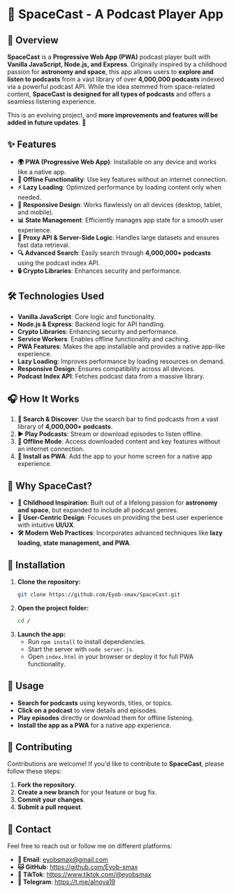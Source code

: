 # 🚀 SpaceCast - A Podcast Player App

## 🌌 Overview

**SpaceCast** is a **Progressive Web App (PWA)** podcast player built with **Vanilla JavaScript, Node.js, and Express**. Originally inspired by a childhood passion for **astronomy and space**, this app allows users to **explore and listen to podcasts** from a vast library of over **4,000,000 podcasts** indexed via a powerful podcast API. While the idea stemmed from space-related content, **SpaceCast is designed for all types of podcasts** and offers a seamless listening experience.

This is an evolving project, and **more improvements and features will be added in future updates**. 🚧

## ✨ Features

- **🌍 PWA (Progressive Web App)**: Installable on any device and works like a native app.
- **📶 Offline Functionality**: Use key features without an internet connection.
- **⚡ Lazy Loading**: Optimized performance by loading content only when needed.
- **📱 Responsive Design**: Works flawlessly on all devices (desktop, tablet, and mobile).
- **📊 State Management**: Efficiently manages app state for a smooth user experience.
- **🔗 Proxy API & Server-Side Logic**: Handles large datasets and ensures fast data retrieval.
- **🔍 Advanced Search**: Easily search through **4,000,000+ podcasts** using the podcast index API.
- **🔒 Crypto Libraries**: Enhances security and performance.

## 🛠️ Technologies Used

- **Vanilla JavaScript**: Core logic and functionality.
- **Node.js & Express**: Backend logic for API handling.
- **Crypto Libraries**: Enhancing security and performance.
- **Service Workers**: Enables offline functionality and caching.
- **PWA Features**: Makes the app installable and provides a native app-like experience.
- **Lazy Loading**: Improves performance by loading resources on demand.
- **Responsive Design**: Ensures compatibility across all devices.
- **Podcast Index API**: Fetches podcast data from a massive library.

## 🎧 How It Works 

1. **🔎 Search & Discover**: Use the search bar to find podcasts from a vast library of **4,000,000+ podcasts**.
2. **▶️ Play Podcasts**: Stream or download episodes to listen offline.
3. **📴 Offline Mode**: Access downloaded content and key features without an internet connection.
4. **📲 Install as PWA**: Add the app to your home screen for a native app experience.

## 🌠 Why SpaceCast?

- **🚀 Childhood Inspiration**: Built out of a lifelong passion for **astronomy and space**, but expanded to include all podcast genres.
- **🎨 User-Centric Design**: Focuses on providing the best user experience with intuitive **UI/UX**.
- **🛠️ Modern Web Practices**: Incorporates advanced techniques like **lazy loading, state management, and PWA**.

## 💾 Installation

1. **Clone the repository:**
   ```sh
   git clone https://github.com/Eyob-smax/SpaceCast.git
   ```
2. **Open the project folder:**
   ```sh
   cd /
   ```
3. **Launch the app:**
   - Run `npm install` to install dependencies.
   - Start the server with `node server.js`.
   - Open `index.html` in your browser or deploy it for full PWA functionality.

## 🎯 Usage

- **Search for podcasts** using keywords, titles, or topics.
- **Click on a podcast** to view details and episodes.
- **Play episodes** directly or download them for offline listening.
- **Install the app as a PWA** for a native app experience.

## 🤝 Contributing

Contributions are welcome! If you'd like to contribute to **SpaceCast**, please follow these steps:

1. **Fork the repository**.
2. **Create a new branch** for your feature or bug fix.
3. **Commit your changes**.
4. **Submit a pull request**.


## 📩 Contact

Feel free to reach out or follow me on different platforms:

- **📧 Email**: eyobsmax@gmail.com
- **🐱 GitHub**: https://github.com/Eyob-smax
- **🎵 TikTok**: https://www.tiktok.com/@eyobsmax
- **📢 Telegram**: https://t.me/alnova19

